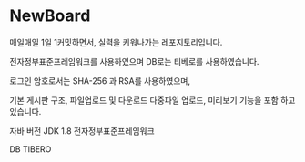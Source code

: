 # NewBoard

매일매일 1일 1커밋하면서, 실력을 키워나가는 레포지토리입니다. 

전자정부표준프레임워크를 사용하였으며 DB로는 티베로를 사용하였습니다.

로그인 암호로서는 SHA-256 과 RSA를 사용하였으며,

기본 게시판 구조, 파일업로드 및 다운로드 다중파일 업로드, 미리보기 기능을 포함 하고있습니다.

자바 버전 
JDK 1.8
전자정부표준프레임워크 

DB
TIBERO


